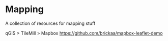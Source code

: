 # Mapping
A collection of resources for mapping stuff

qGIS > TileMill > Mapbox
https://github.com/brickaa/mapbox-leaflet-demo